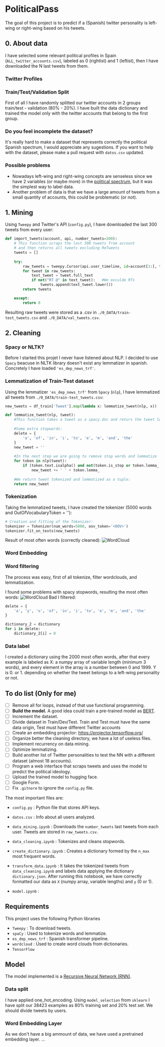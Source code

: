 # PoliticalPass

The goal of this project is to predict if a (Spanish) twitter personality is left-wing or right-wing based on his tweets.

## 0. About data
I have selected some relevant political profiles in Spain (`ALL_twitter_accounts.csv`), labeled as 0 (rightist) and 1 (leftist), then I have downloaded the N last tweets from them. 

### Twitter Profiles

### Train/Test/Validation Split
First of all I have randomly splitted our twitter accounts in 2 groups train/test - validation (80% - 20%). I have built the data dictionary and trained the model only with the twitter accounts that belong to the first group.

### Do you feel incomplete the dataset?
It's really hard to make a dataset that represents correctly the political Spanish spectrum, I would appreciate any sugestions. If you want to help with the dataset, please make a pull request with `datos.csv` updated.

### Possible problems
 * Nowadays left-wing and right-wing concepts are senseless since we have 2 variables (or maybe more) in the [political spectrum](https://en.wikipedia.org/wiki/The_Political_Compass), but it was the simplest way to label data. 
 * Another problem of data is that we have a large amount of tweets from a small quantity of accounts, this could be problematic (or not).


## 1. Mining
Using `Tweepy` and Twitter's API (`config.py`), I have downloaded the last 300 tweets from every user:

```python
def import_tweets(account, api, number_tweets=300):
	# This function scraps the last 300 tweets from account
	# and then returns all tweets excluding ReTweets
	tweets = []
	
	try:
		raw_tweets = tweepy.Cursor(api.user_timeline, id=account[1:], tweet_mode="extended").items(number_tweets)
		for tweet in raw_tweets:
			text_tweet = tweet.full_text
			if not("RT @" in text_tweet):   #We exculde RTs
				tweets.append(text_tweet.lower())
		return tweets

	except:
		return 0
```
Resulting raw tweets were stored as a .csv in `./0_DATA/train-test_tweets.csv` and `./0_DATA/val_tweets.csv`.

## 2. Cleaning

### Spacy or NLTK?
Before I started this projet I never have listened about NLP. I decided to use `Spacy` beacuse in NLTK library doesn't exist any lemmatizer in spanish. Concretely I have loaded `'es_dep_news_trf'`.

### Lemmatization of Train-Test dataset

Using the lemmatizer `'es_dep_news_trf'` from `Spacy` (`nlp`), I have lemmatized all tweets from `./0_DATA/train-test_tweets.csv`:

```python
new_tweets = df_train['Tweet'].map(lambda x: lemmatize_tweet(nlp, x))
```

```python
def lemmatize_tweet(nlp, tweet):
    #This function takes a tweet as a spacy.doc and returs the tweet lemmatized
    
    #Some extra stopwords:
    delete = {
        'a', 'of', 'in', 'i', 'to', 'e', 'm', 'and', 'the'
    }
    new_tweet = ''
    
    #In the next step we are going to remove stop words and lemmatize
    for token in nlp(tweet):
        if (token.text.isalpha() and not(token.is_stop or token.lemma_ in delete)):#We are going to remove not alphanumeric tokens and stopwords
            new_tweet += ' ' + token.lemma_
    
    #We return tweet tokenized and lemmatized as a tuple: 
    return new_tweet
```

### Tokenization

Taking the lemmatized tweets, I have created the tokenizer (5000 words and OutOfVocabularyToken = '<OOV>'):

```python
# Creation and fitting of the Tokenizer:
tokenizer = Tokenizer(num_words=5000, oov_token='<OOV>')
tokenizer.fit_on_texts(new_tweets)
```

Result of most often words (correctly cleaned):
![WordCloud](https://github.com/rubzip/PoliticalPass/blob/main/4_IMAGES/wordcloud.png)

### Word Embedding

### Word filtering
The process was easy, first of all tokenize, filter wordclouds, and lemmatization.

I found some problems with spacy stopwords, resulting the most often words:
![WordCloud Bad](https://github.com/rubzip/PoliticalPass/blob/main/wordcloud_bad.png)
I filtered:
```python
delete = {
    'a', 'y', 'o', 'of', 'in', 'i', 'to', 'e', 'm', 'and', 'the'
}

dictionary_2 = dictionary
for i in delete:
    dictionary_2[i] = 0
```



### Data label
I created a dictionary using the 2000 most often words, after that every example is labeled as X: a numpy array of variable length (minimum 3 words), and every element in the array is a number between 0 and 1999. Y is 0. or 1. depending on whether the tweet belongs to a left-wing personality or not. 



## To do list (Only for me)
- [ ] Remove all for loops, instead of that use functional programming.
- [ ] **Build the model.** A good idea could train a pre-trained model as [BERT](https://www.tensorflow.org/text/tutorials/fine_tune_bert). 
- [ ] Increment the dataset.
- [ ] Divide dataset in Train/Dev/Test. Train and Test must have the same data origin, Test must have different Twitter accounts
- [ ] Create an embedding projector: https://projector.tensorflow.org/
- [ ] Organize better the cleaning directory, we have a lot of useless files.
- [ ] Implement recurrency on data mining.
- [ ] Optimize lemmatizing.
- [ ] Build another list of Twitter personalities to test the NN with a different dataset (almost 18 accounts).
- [ ] Program a web interface that scraps tweets and uses the model to predict the political ideology.
- [ ] Upload the trained model to hugging face.
- [ ] Google Form.
- [ ] Fix `.gitnore` to ignore the `config.py` file. 

The most important files are:

* `config.py` : Python file that stores API keys.

* `datos.csv` : Info about all users analyzed.

* `data_mining.ipynb` : Downloads the `number_tweets` last tweets from each user. Tweets are stored in `raw_tweets.csv`.  

* `data_cleaning.ipynb` : Tokenizes and cleans stopwords.

* `create_dictionary.ipynb` : Creates a dictionary formed by the `n_max` most frequent words.

* `transform_data.ipynb` : It takes the tokenized tweets from `data_cleaning.ipynb` and labels data applying the dictionary `dictionary.json`. After running this notebook, we have correctly formatted our data as `X` (numpy array, variable lengths) and `y` (0 or 1). 

* `model.ipynb` : 


## Requirements
This project uses the following Python libraries

* `Tweepy` : To download tweets.
* `spaCy` : Used to tokenize words and lemmatize.
* `es_dep_news_trf` : Spanish transformer pipeline.
* `wordcloud` : Used to create word clouds from dictionaries.
* `TensorFlow`





## Model
The model implemented is a [Recursive Neural Network (RNN)](https://en.wikipedia.org/wiki/Recursive_neural_network).

### Data split
I have applied one_hot_encoding. Using `model_selection` from `sklearn` I have split our 38423 examples as 80% training set and 20% test set.
We should divide tweets by users.

### Word Embedding Layer
As we don't have a big ammount of data, we have used a pretrained embedding layer. ... 
